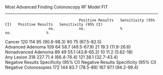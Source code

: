 Most Advanced Finding   Colonoscopy   RF Model                                  FIT                                     
----------------------  ------------  -----------------  ---------------------  -----------------  ---------------------
                                      Positive Results   Sensitivity (95% CI)   Positive Results   Sensitivity (95% CI) 
                        no.           no.                %                      no.                %                    
Cancer                  120           114                95 (90.8-98.3)         90                 75 (67.5-82.5)       
Advanced Adenoma        109           64                 58.7 (49.5-67.9)       21                 19.3 (11.9-26.6)     
Nonadvanced Adenoma     89            49                 55.1 (43.8-65.2)       10                 11.2 (5.62-18)       
Any Lesion              318           227                71.4 (66.4-76.4)       121                38.1 (32.7-43.4)     
                                      Negative Results   Specificity (95% CI)   Negative Results   Specificity (95% CI) 
Negative Colonosopies   172           144                83.7 (78.5-89)         167                97.1 (94.2-99.4)     
